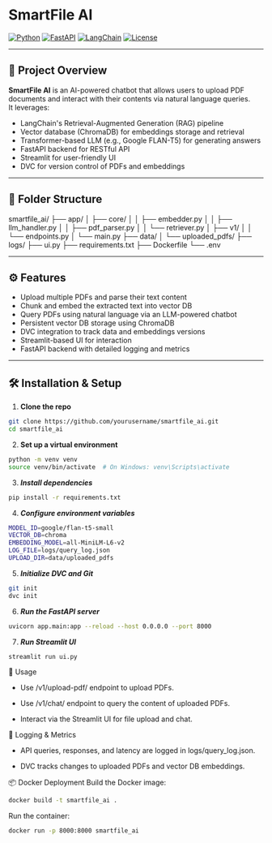 # SmartFile AI

[![Python](https://img.shields.io/badge/python-3.10+-blue)](https://www.python.org/)
[![FastAPI](https://img.shields.io/badge/FastAPI-0.95-green)](https://fastapi.tiangolo.com/)
[![LangChain](https://img.shields.io/badge/LangChain-0.0.186-orange)](https://python.langchain.com/)
[![License](https://img.shields.io/badge/license-MIT-blue.svg)](LICENSE)

---

## 🚀 Project Overview

**SmartFile AI** is an AI-powered chatbot that allows users to upload PDF documents and interact with their contents via natural language queries.  
It leverages:

- LangChain's Retrieval-Augmented Generation (RAG) pipeline
- Vector database (ChromaDB) for embeddings storage and retrieval
- Transformer-based LLM (e.g., Google FLAN-T5) for generating answers
- FastAPI backend for RESTful API
- Streamlit for user-friendly UI
- DVC for version control of PDFs and embeddings

---

## 📂 Folder Structure
smartfile_ai/
├── app/
│ ├── core/
│ │ ├── embedder.py
│ │ ├── llm_handler.py
│ │ ├── pdf_parser.py
│ │ └── retriever.py
│ ├── v1/
│ │ └── endpoints.py
│ └── main.py
├── data/
│ └── uploaded_pdfs/
├── logs/
├── ui.py
├── requirements.txt
├── Dockerfile
└── .env


---

## ⚙️ Features

- Upload multiple PDFs and parse their text content
- Chunk and embed the extracted text into vector DB
- Query PDFs using natural language via an LLM-powered chatbot
- Persistent vector DB storage using ChromaDB
- DVC integration to track data and embeddings versions
- Streamlit-based UI for interaction
- FastAPI backend with detailed logging and metrics

---

## 🛠️ Installation & Setup

1. **Clone the repo**

```bash
git clone https://github.com/yourusername/smartfile_ai.git
cd smartfile_ai
```
2. **Set up a virtual environment**
```bash
python -m venv venv
source venv/bin/activate  # On Windows: venv\Scripts\activate
```
3. ***Install dependencies***
```bash
pip install -r requirements.txt
```
4. ***Configure environment variables***
```bash
MODEL_ID=google/flan-t5-small
VECTOR_DB=chroma
EMBEDDING_MODEL=all-MiniLM-L6-v2
LOG_FILE=logs/query_log.json
UPLOAD_DIR=data/uploaded_pdfs
```
5. ***Initialize DVC and Git***
```bash
git init
dvc init
```
6. ***Run the FastAPI server***
```bash
uvicorn app.main:app --reload --host 0.0.0.0 --port 8000
```
7. ***Run Streamlit UI***
```bash
streamlit run ui.py
```
🧩 Usage
- Use /v1/upload-pdf/ endpoint to upload PDFs.

- Use /v1/chat/ endpoint to query the content of uploaded PDFs.

- Interact via the Streamlit UI for file upload and chat.

📝 Logging & Metrics
- API queries, responses, and latency are logged in logs/query_log.json.

- DVC tracks changes to uploaded PDFs and vector DB embeddings.

📦 Docker Deployment
Build the Docker image:
```bash
docker build -t smartfile_ai .
```
Run the container:
```bash
docker run -p 8000:8000 smartfile_ai
```
